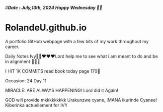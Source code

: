 #***Date : July,13th, 2024 Happy Wednesday 🫶🏾***
# RolandeU.github.io
 
A portfolio GitHub webpage with a few bits of my work throughout my career.

Daily Notes
Ivy🙌🏽❤️❤️❤️Lord help me to see what i am meant to do and be in alignment  💚🙏🏾 

I HIT 1K COMMITS
read book today page 170💚

Occasion: 24
 Day 11

MIRACLE: ARE ALWAYS HAPPENING!
Lord did it Again!

GOD will provide mkkkkkkkkk
Urakunzwe cyane, IMANA ikurinde Cyanee!
Kiberinka actuellement for IVY





